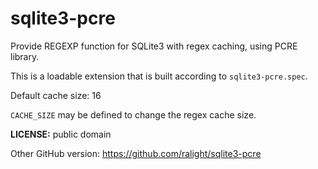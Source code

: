 # sqlite3-pcre

Provide REGEXP function for SQLite3 with regex caching, using PCRE library.

This is a loadable extension that is built according to `sqlite3-pcre.spec`.

Default cache size: 16

`CACHE_SIZE` may be defined to change the regex cache size.

**LICENSE:** public domain

Other GitHub version: <https://github.com/ralight/sqlite3-pcre>
